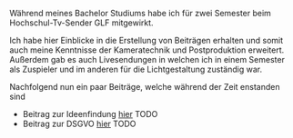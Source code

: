 Während meines Bachelor Studiums habe ich für zwei Semester beim Hochschul-Tv-Sender GLF mitgewirkt.

Ich habe hier Einblicke in die Erstellung von Beiträgen erhalten und somit auch meine Kenntnisse der Kameratechnik und Postproduktion erweitert.
Außerdem gab es auch Livesendungen in welchen ich in einem Semester als Zuspieler und im anderen für die Lichtgestaltung zuständig war.

Nachfolgend nun ein paar Beiträge, welche während der Zeit enstanden sind

- Beitrag zur Ideenfindung [hier](GLFtv/Ideenfindung.mp4) TODO
- Beitrag zur DSGVO [hier](GLFtv/DSGVO.mp4) TODO
